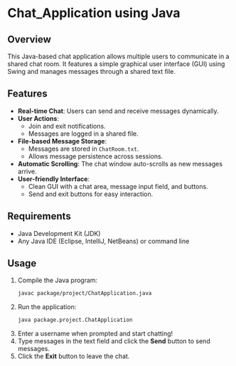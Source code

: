 # Chat_Application using Java

## Overview
This Java-based chat application allows multiple users to communicate in a shared chat room. It features a simple graphical user interface (GUI) using Swing and manages messages through a shared text file.

## Features
- **Real-time Chat**: Users can send and receive messages dynamically.
- **User Actions**:
  - Join and exit notifications.
  - Messages are logged in a shared file.
- **File-based Message Storage**:
  - Messages are stored in `ChatRoom.txt`.
  - Allows message persistence across sessions.
- **Automatic Scrolling**: The chat window auto-scrolls as new messages arrive.
- **User-friendly Interface**:
  - Clean GUI with a chat area, message input field, and buttons.
  - Send and exit buttons for easy interaction.

## Requirements
- Java Development Kit (JDK)
- Any Java IDE (Eclipse, IntelliJ, NetBeans) or command line

## Usage
1. Compile the Java program:
   ```sh
   javac package/project/ChatApplication.java
   ```
2. Run the application:
   ```sh
   java package.project.ChatApplication
   ```
3. Enter a username when prompted and start chatting!
4. Type messages in the text field and click the **Send** button to send messages.
5. Click the **Exit** button to leave the chat.

